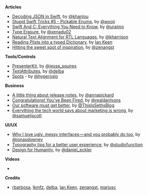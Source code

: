 **Articles**

* [Decoding JSON in Swift](http://khanlou.com/2016/04/decoding-json/), by [@khanlou](https://twitter.com/khanlou)
* [Stupid Swift Tricks #5 - Pickable Enums](http://www.wooji-juice.com/blog/stupid-swift-tricks-5-enums.html), by [@wooji](https://twitter.com/wooji)
* [Swift And C: Everything You Need to Know](https://www.uraimo.com/2016/04/07/swift-and-c-everything-you-need-to-know/), by [@uraimo](https://twitter.com/uraimo)
* [Type Erasure](http://www.russbishop.net/type-erasure), by [@xenadu02](https://twitter.com/xenadu02)
* [Natural Text Alignment for RTL Languages](http://useyourloaf.com/blog/natural-text-alignment-for-rtl-languages/), by [@kharrison](https://twitter.com/kharrison)
* [Reading Plists into a typed Dictionary](https://medium.com/@IanKeen/reading-plists-into-a-typed-dictionary-fa74b47317ac#.j1afsdtth), by [Ian Keen](http://twitter.com/IanKay)
* [Hitting the sweet spot of inspiration](https://medium.com/@zenangst/hitting-the-sweet-spot-of-inspiration-637d387bc629), by [@zenangst](https://twitter.com/zenangst)

**Tools/Controls**

* [PresenterKit](https://github.com/jessesquires/PresenterKit), by [@jesse_squires](https://twitter.com/jesse_squires)
* [TextAttributes](https://github.com/delba/TextAttributes), by [@delba](https://github.com/delba)
* [Spots](https://github.com/hyperoslo/Spots) - by [@hyperoslo](https://twitter.com/hyperoslo)

**Business**

* [A little thing about release notes](https://slackhq.com/a-little-thing-about-release-notes-997d2e06842d), by [@annapickard](https://twitter.com/annapickard)
* [Congratulations! You’ve Been Fired](http://www.nytimes.com/2016/04/10/opinion/sunday/congratulations-youve-been-fired.html), by [@realdanlyons](https://twitter.com/realdanlyons)
* [Our software must get better](http://sethgodin.typepad.com/seths_blog/2016/04/our-software-must-get-better.html), by [@ThisIsSethsBlog](https://twitter.com/ThisIsSethsBlog)
* [Everything the tech world says about marketing is wrong](http://techcrunch.com/2016/04/12/everything-the-tech-world-says-about-marketing-is-wrong/), by [@samueljscott](https://twitter.com/samueljscott)


**UI/UX**

* [Why I love ugly, messy interfaces — and you probably do too](https://m.signalvnoise.com/why-i-love-ugly-messy-interfaces-and-you-probably-do-too-edff4a896a83#.a71p0cyms), by [@jonasdowney](https://twitter.com/jonasdowney)
* [Typography tips for a better user experience](https://medium.com/studio-function/typography-tips-for-a-better-user-experience-30a1a48371e6#.m3zu336go), by [@studiofunction](https://twitter.com/studiofunction)
* [Design for Humanity](https://medium.com/swlh/the-future-of-design-is-emotional-5789ccde17aa#.r7u69k2gg), by [@daniel_eckler](https://twitter.com/daniel_eckler)

**Videos**

*

**Credits**

* [rbarbosa](https://github.com/rbarbosa), [lkmfz](https://github.com/lkmfz), [delba](https://github.com/delba), [Ian Keen](http://twitter.com/IanKay), [zenangst](https://github.com/zenangst), [mariusc](https://github.com/mariusc)
